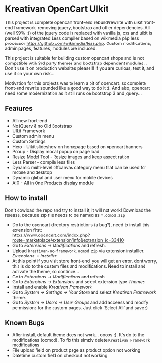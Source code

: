 # Kreativan OpenCart UIkit
This project is complete opencart front-end rebuild/rewrite with uikit front-end framework, removing jquery, bootstrap and other dependencies. All (well 99% :)) of the jquery code is replaced with vanilla js, css and uikit is parsed with integrated Less compiler based on wikimedia php less processor https://github.com/wikimedia/less.php. Custom modifications, admin pages, features, modules are included.     

This project is suitable for building custom opencart shops and is not compatible wtih 3rd party themes and bootstrap dependent modules... Don't use it on production websites please!!! If you are curious, test it, and use it on your own risk...

Motivation for this projects was to learn a bit of opencart, so complete front-end rewrite sounded like a good way to do it :). And also, opencart need some modernization as it still runs on bootstrap 3 and jquery...

## Features

* All new front-end
* No jQuery & no Old Bootstrap
* UIkit Framework
* Custom admin menu
* Custom Settings
* Hero - Uikit slideshow on homepage based on opencart banners
* Popup - Display modal popup on page load
* Resize Model Tool - Resize images and keep aspect ration
* Less Parser - compile less files
* Dynamic multi-level offcanvas category menu that can be used for mobile and desktop
* Dynamic global and user menu for mobile devices
* AiO - All in One Products display module


## How to install

Don't dowload the repo and try to install it, it will not work! Download the release, because zip file needs to be named as `*.ocmod.zip`

* Do to the opencart directory restrictions (a bug?), need to install this extension first:    
  https://www.opencart.com/index.php?route=marketplace/extension/info&extension_id=33410
* Go to *Extensions -> Modifications* and refresh. 
* Upload `kreativan-oc-framework.ocmod.zip` via extension installler. *Extensions -> installer*
* At this point if you visit store front-end, you will get an error, dont worry, this is do to the custom files and modifications. Need to install and activate the theme, so continue...
* Go to *Extensions -> Modifications* and refresh.
* Go to *Extensions -> Extensions* and select extension type *Themes*
* Install and enable *Kreativan Framework*
* Go to *System -> Settings -> Your Store* and select *Kreativan Framework* theme.
* Go to *System -> Users -> User Groups* and add acceess and modify permissions for the custom pages. Just click 'Select All' and save :)

## Known Bugs
* After install, default theme does not work... ooops :). It's do to the modifications (ocmod). To fix this simply delete `Kreativan Framework` modifications
* File upload field on product page as product option not working
* Datetime custom field on checkout not working